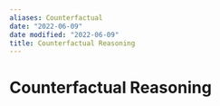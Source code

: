 ```yaml
---
aliases: Counterfactual
date: "2022-06-09"
date modified: "2022-06-09"
title: Counterfactual Reasoning
---
```


# Counterfactual Reasoning
